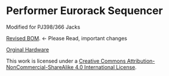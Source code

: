 # Performer Eurorack Sequencer
Modified for PJ398/366 Jacks

[Revised BOM][BOM]. <- Please Read, important changes

[Orginal Hardware][westlicht]

This work is licensed under a [Creative Commons Attribution-NonCommercial-ShareAlike 4.0 International License][CCBYNCSA].

[westlicht]: https://github.com/westlicht/performer-hardware
[BOM]: https://docs.google.com/spreadsheets/d/1Ij7JMWFCJfHYTZfkfIStLHR7a7g3nUJE4kBo3WPE5Zw/edit?usp=sharing
[CCBYNCSA]: http://creativecommons.org/licenses/by-nc-sa/4.0/

